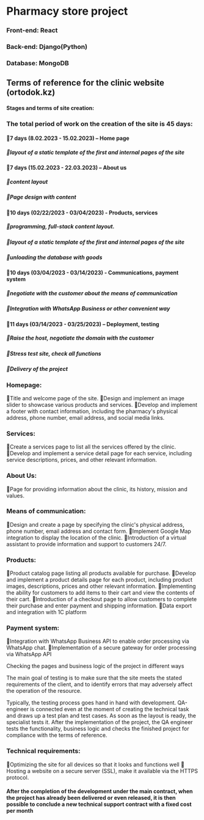 # Pharmacy store project

### Front-end: React
### Back-end: Django(Python)
### Database: MongoDB


## Terms of reference for the clinic website (ortodok.kz)


#### Stages and terms of site creation:

### The total period of work on the creation of the site is 45 days:
#### 7 days (8.02.2023 - 15.02.2023) – Home page
##### layout of a static template of the first and internal pages of the site
#### 7 days (15.02.2023 - 22.03.2023) – About us
##### content layout
##### Page design with content
#### 10 days (02/22/2023 - 03/04/2023) - Products, services
##### programming, full-stack content layout.
##### layout of a static template of the first and internal pages of the site
##### unloading the database with goods
#### 10 days (03/04/2023 - 03/14/2023) - Communications, payment system
##### negotiate with the customer about the means of communication
##### Integration with WhatsApp Business or other convenient way
#### 11 days (03/14/2023 - 03/25/2023) – Deployment, testing
##### Raise the host, negotiate the domain with the customer
##### Stress test site, check all functions
##### Delivery of the project

### Homepage:

Title and welcome page of the site.
Design and implement an image slider to showcase various products and services.
Develop and implement a footer with contact information, including the pharmacy's physical address, phone number, email address, and social media links.


### Services:

Create a services page to list all the services offered by the clinic.
Develop and implement a service detail page for each service, including service descriptions, prices, and other relevant information.

### About Us:

Page for providing information about the clinic, its history, mission and values.

### Means of communication:

Design and create a page by specifying the clinic's physical address, phone number, email address and contact form.
Implement Google Map integration to display the location of the clinic.
Introduction of a virtual assistant to provide information and support to customers 24/7.

### Products:

Product catalog page listing all products available for purchase.
Develop and implement a product details page for each product, including product images, descriptions, prices and other relevant information.
Implementing the ability for customers to add items to their cart and view the contents of their cart.
Introduction of a checkout page to allow customers to complete their purchase and enter payment and shipping information.
Data export and integration with 1C platform

### Payment system:

Integration with WhatsApp Business API to enable order processing via WhatsApp chat.
Implementation of a secure gateway for order processing via WhatsApp API

Checking the pages and business logic of the project in different ways

The main goal of testing is to make sure that the site meets the stated requirements of the client, and to identify errors that may adversely affect the operation of the resource.

Typically, the testing process goes hand in hand with development. QA-engineer is connected even at the moment of creating the technical task and draws up a test plan and test cases. As soon as the layout is ready, the specialist tests it. After the implementation of the project, the QA engineer tests the functionality, business logic and checks the finished project for compliance with the terms of reference.

### Technical requirements:

Optimizing the site for all devices so that it looks and functions well
 Hosting a website on a secure server (SSL), make it available via the HTTPS protocol.



#### After the completion of the development under the main contract, when the project has already been delivered or even released, it is then possible to conclude a new technical support contract with a fixed cost per month

